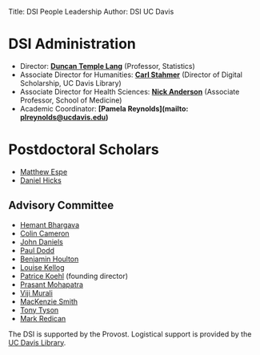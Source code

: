 ﻿Title: DSI People Leadership
Author: DSI UC Davis

# DSI Administration

* Director: __[Duncan Temple Lang](http://www.stat.ucdavis.edu/~duncan)__  (Professor, Statistics)
* Associate Director for Humanities: __[Carl Stahmer](http://www.carlstahmer.com/)__   (Director of Digital Scholarship, UC Davis Library)
* Associate Director for Health Sciences: __[Nick Anderson](http://www.ucdmc.ucdavis.edu/publish/providerbio/search/11634)__  (Associate Professor, School of Medicine)
* Academic Coordinator: __[Pamela Reynolds](mailto: plreynolds@ucdavis.edu)__


# Postdoctoral Scholars
* [Matthew Espe](https://mespe.github.io/)
* [Daniel Hicks](http://dhicks.github.io/)

## Advisory Committee

* [Hemant Bhargava](http://gsm.ucdavis.edu/faculty/hemant-bhargava)
* [Colin Cameron](http://cameron.econ.ucdavis.edu/)
* [John Daniels](http://socialscience.ucdavis.edu/about-iss/people/john-daniels-ssds-statistical-programming-consultant)
* [Paul Dodd](http://research.ucdavis.edu/about-us/or-leadership/#avcirsi)
* [Benjamin Houlton](http://houlton.lawr.ucdavis.edu/)
* [Louise Kellog](http://geology.ucdavis.edu/people/faculty/kellogg.php)
* [Patrice Koehl](http://www.cs.ucdavis.edu/~koehl/) (founding director)
* [Prasant Mohapatra](http://web.cs.ucdavis.edu/~prasant/)
* [Viji Murali](http://vpiet.ucdavis.edu/)
* [MacKenzie Smith](http://www.lib.ucdavis.edu/ul/about/meetnewul.php)
* [Tony Tyson](http://tyson.ucdavis.edu/)
* [Mark Redican](https://iet.ucdavis.edu/unit/communications-resources)

The DSI is supported by the Provost. Logistical support is provided by the [UC Davis Library](https://www.library.ucdavis.edu/).

